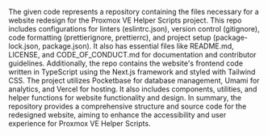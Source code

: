 The given code represents a repository containing the files necessary for a website redesign for the Proxmox VE Helper Scripts project. This repo includes configurations for linters (eslintrc.json), version control (gitignore), code formatting (prettierignore, prettierrc), and project setup (package-lock.json, package.json). It also has essential files like README.md, LICENSE, and CODE_OF_CONDUCT.md for documentation and contributor guidelines. Additionally, the repo contains the website's frontend code written in TypeScript using the Next.js framework and styled with Tailwind CSS. The project utilizes Pocketbase for database management, Umami for analytics, and Vercel for hosting. It also includes components, utilities, and helper functions for website functionality and design. In summary, the repository provides a comprehensive structure and source code for the redesigned website, aiming to enhance the accessibility and user experience for Proxmox VE Helper Scripts.